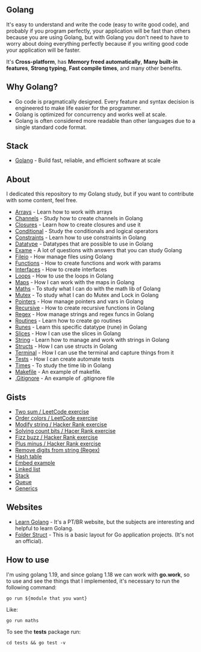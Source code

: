 ## Golang

It's easy to understand and write the code (easy to write good code), and probably if you program perfectly, your application will be fast than others because you are using Golang, but with Golang you don't need to have to worry about doing everything perfectly because if you writing good code your application will be faster.

It's **Cross-platform**, has **Memory freed automatically**, **Many built-in features**, **Strong typing**, **Fast compile times**, and many other benefits.

## Why Golang?

- Go code is pragmatically designed. Every feature and syntax decision is engineered to make life easier for the programmer.
- Golang is optimized for concurrency and works well at scale.
- Golang is often considered more readable than other languages due to a single standard code format.

## Stack

- [Golang](https://go.dev) - Build fast, reliable, and efficient software at scale

## About

I dedicated this repository to my Golang study, but if you want to contribute with some content, feel free.

- [Arrays](https://github.com/PedroGaletti/golang/tree/main/arrays/main.go) - Learn how to work with arrays
- [Channels](https://github.com/PedroGaletti/golang/tree/main/channels/main.go) - Study how to create channels in Golang
- [Closures](https://github.com/PedroGaletti/golang/tree/main/closures/main.go) - Learn how to create closures and use it
- [Conditional](https://github.com/PedroGaletti/golang/tree/main/conditional/main.go) - Study the conditionals and logical operators
- [Constraints](https://github.com/PedroGaletti/golang/tree/main/constraints/main.go) - Learn how to use constraints in Golang
- [Datatype](https://github.com/PedroGaletti/golang/tree/main/datatype/main.go) - Datatypes that are possible to use in Golang
- [Exame](https://github.com/PedroGaletti/golang/tree/main/exame/main.go) - A lot of questions with answers that you can study Golang
- [Fileio](https://github.com/PedroGaletti/golang/tree/main/fileio/main.go) - How manage files using Golang
- [Functions](https://github.com/PedroGaletti/golang/tree/main/functions/main.go) - How to create functions and work with params
- [Interfaces](https://github.com/PedroGaletti/golang/tree/main/interfaces/main.go) - How to create interfaces
- [Loops](https://github.com/PedroGaletti/golang/tree/main/loops/main.go) - How to use the loops in Golang
- [Maps](https://github.com/PedroGaletti/golang/tree/main/maps/main.go) - How I can work with the maps in Golang
- [Maths](https://github.com/PedroGaletti/golang/tree/main/maths/main.go) - To study what I can do with the math lib of Golang
- [Mutex](https://github.com/PedroGaletti/golang/tree/main/mutex/main.go) - To study what I can do Mutex and Lock in Golang
- [Pointers](https://github.com/PedroGaletti/golang/tree/main/pointers/main.go) - How manage pointers and vars in Golang
- [Recursive](https://github.com/PedroGaletti/golang/tree/main/recursive/main.go) - How to create recursive functions in Golang
- [Regex](https://github.com/PedroGaletti/golang/tree/main/regex/main.go) - How manage strings and regex funcs in Golang
- [Routines](https://github.com/PedroGaletti/golang/tree/main/routines/main.go) - Learn how to create go routines
- [Runes](https://github.com/PedroGaletti/golang/tree/main/runes/main.go) - Learn this specific datatype (rune) in Golang
- [Slices](https://github.com/PedroGaletti/golang/tree/main/slices/main.go) - How I can use the slices in Golang
- [String](https://github.com/PedroGaletti/golang/tree/main/string/main.go) - Learn how to manage and work with strings in Golang
- [Structs](https://github.com/PedroGaletti/golang/tree/main/structs/main.go) - How I can use structs in Golang
- [Terminal](https://github.com/PedroGaletti/golang/tree/main/terminal/main.go) - How I can use the terminal and capture things from it
- [Tests](https://github.com/PedroGaletti/golang/tree/main/tests/main.go) - How I can create automate tests
- [Times](https://github.com/PedroGaletti/golang/tree/main/times/main.go) - To study the time lib in Golang
- [Makefile](https://github.com/PedroGaletti/golang/tree/main/makefile) - An example of makefile.
- [.Gitignore](https://github.com/PedroGaletti/golang/tree/main/.gitignore) - An example of .gitignore file

## Gists

- [Two sum / LeetCode exercise](https://gist.github.com/PedroGaletti/ab48bf2414391ae1b2badb0627f55dfb)
- [Order colors / LeetCode exercise](https://gist.github.com/PedroGaletti/9b3f81c5740ef087f37f81de9e425376)
- [Modify string / Hacker Rank exercise](https://gist.github.com/PedroGaletti/f293c73a4fa696dfd11a76972e3db6e0)
- [Solving count bits / Hacer Rank exercise](https://gist.github.com/PedroGaletti/97ad7f39dbcb81f92963c499581e6248)
- [Fizz buzz / Hacker Rank exercise](https://gist.github.com/PedroGaletti/fd1fa4bf36f2a2e14d4f7ea924337a62)
- [Plus minus / Hacker Rank exercise](https://gist.github.com/PedroGaletti/8ddaf0553ff22364b7ef8ae7fed8f59f)
- [Remove digits from string (Regex)](https://gist.github.com/PedroGaletti/ac2e106d6808079c27fb6c4f364137c8)
- [Hash table](https://gist.github.com/PedroGaletti/630f3d5f343a74b386c1e0325516e783)
- [Embed example](https://gist.github.com/PedroGaletti/d8fc0710980eb28f97b555f9be6aee10)
- [Linked list](https://gist.github.com/PedroGaletti/314e2104a3921cc9b6767bef69a82af4)
- [Stack](https://gist.github.com/PedroGaletti/89a4e3d78ad200ea85427e515ff4adfa)
- [Queue](https://gist.github.com/PedroGaletti/5c6b8afc13ab34ebbb2bf4bdd6c3f70f)
- [Generics](https://gist.github.com/PedroGaletti/9e4f7fe3aa95b26b66c4fb9e3dce580d)

## Websites

- [Learn Golang](https://aprendagolang.com.br) - It's a PT/BR website, but the subjects are interesting and helpful to learn Golang.
- [Folder Struct](https://github.com/golang-standards/project-layout) - This is a basic layout for Go application projects. (It's not an official).

## How to use

I'm using golang 1.19, and since golang 1.18 we can work with **go.work**, so to use and see the things that I implemented, it's necessary to run the following command:

```
go run ${module that you want}
```

Like:

```
go run maths
```

To see the **tests** package run:

```
cd tests && go test -v
```
